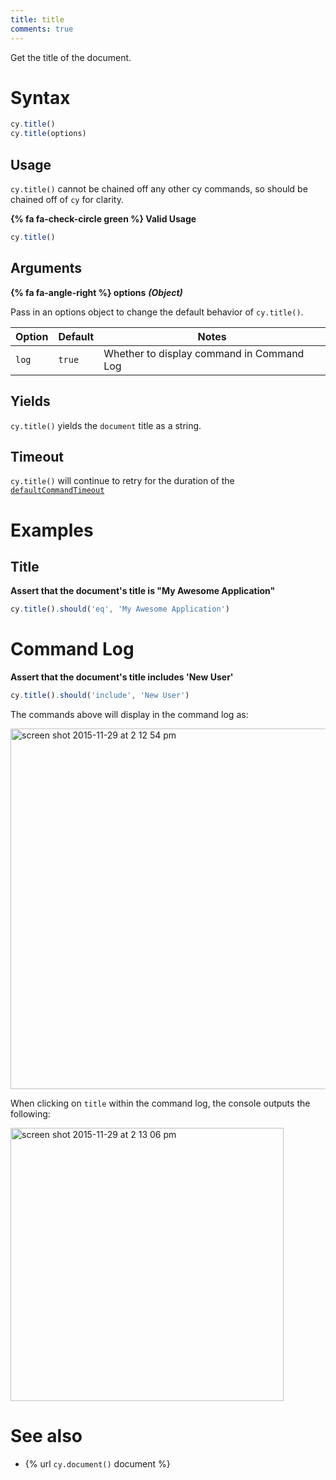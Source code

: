 ```yaml
---
title: title
comments: true
---
```


Get the title of the document.

# Syntax

```javascript
cy.title()
cy.title(options)
```

## Usage

`cy.title()` cannot be chained off any other cy commands, so should be chained off of `cy` for clarity.

**{% fa fa-check-circle green %} Valid Usage**

```javascript
cy.title()    
```

## Arguments

**{% fa fa-angle-right %} options**  ***(Object)***

Pass in an options object to change the default behavior of `cy.title()`.

Option | Default | Notes
--- | --- | ---
`log` | `true` | Whether to display command in Command Log


## Yields

`cy.title()` yields the `document` title as a string.

## Timeout

`cy.title()` will continue to retry for the duration of the [`defaultCommandTimeout`](https://on.cypress.io/guides/configuration#timeouts)

# Examples

## Title

**Assert that the document's title is "My Awesome Application"**

```javascript
cy.title().should('eq', 'My Awesome Application')
```

# Command Log

**Assert that the document's title includes 'New User'**

```javascript
cy.title().should('include', 'New User')
```

The commands above will display in the command log as:

<img width="577" alt="screen shot 2015-11-29 at 2 12 54 pm" src="https://cloud.githubusercontent.com/assets/1271364/11459376/587ae9b8-96a3-11e5-86b4-ce7ba00ccda5.png">

When clicking on `title` within the command log, the console outputs the following:

<img width="437" alt="screen shot 2015-11-29 at 2 13 06 pm" src="https://cloud.githubusercontent.com/assets/1271364/11459377/5b8110e2-96a3-11e5-97e6-fbeb80f83277.png">

# See also

- {% url `cy.document()` document %}
